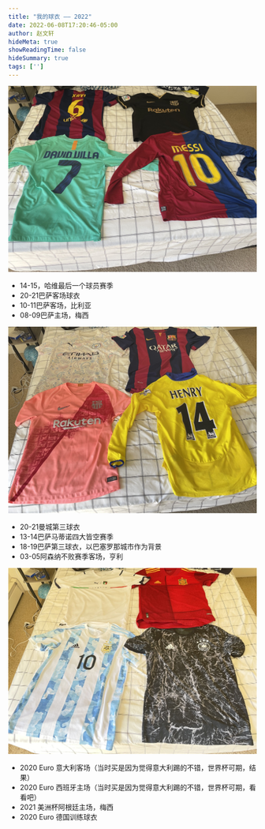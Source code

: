```yaml
---
title: "我的球衣 —— 2022"
date: 2022-06-08T17:20:46-05:00
author: 赵文轩
hideMeta: true
showReadingTime: false
hideSummary: true
tags: ['']
---
```


![巴萨](barca.jpg)
- 14-15，哈维最后一个球员赛季
- 20-21巴萨客场球衣
- 10-11巴萨客场，比利亚
- 08-09巴萨主场，梅西

![其他](clubs.jpg)
- 20-21曼城第三球衣
- 13-14巴萨马蒂诺四大皆空赛季
- 18-19巴萨第三球衣，以巴塞罗那城市作为背景
- 03-05阿森纳不败赛季客场，亨利

![国家队](nationals.jpg)
- 2020 Euro 意大利客场（当时买是因为觉得意大利踢的不错，世界杯可期，结果）
- 2020 Euro 西班牙主场（当时买是因为觉得意大利踢的不错，世界杯可期，看看吧）
- 2021 美洲杯阿根廷主场，梅西
- 2020 Euro 德国训练球衣